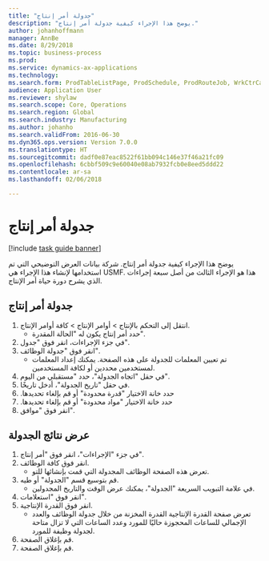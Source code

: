 ```yaml
--- 
title: "جدولة أمر إنتاج"
description: "يوضح هذا الإجراء كيفية جدولة أمر إنتاج."
author: johanhoffmann
manager: AnnBe
ms.date: 8/29/2018
ms.topic: business-process
ms.prod: 
ms.service: dynamics-ax-applications
ms.technology: 
ms.search.form: ProdTableListPage, ProdSchedule, ProdRouteJob, WrkCtrCapResSum
audience: Application User
ms.reviewer: shylaw
ms.search.scope: Core, Operations
ms.search.region: Global
ms.search.industry: Manufacturing
ms.author: johanho
ms.search.validFrom: 2016-06-30
ms.dyn365.ops.version: Version 7.0.0
ms.translationtype: HT
ms.sourcegitcommit: dadf0e87eac8522f61bb094c146e37f46a21fc09
ms.openlocfilehash: 6cbbf509c9e60040e08ab7932fcb0e8eed5ddd22
ms.contentlocale: ar-sa
ms.lasthandoff: 02/06/2018

---
```

# <a name="schedule-a-production-order"></a>جدولة أمر إنتاج

[!include [task guide banner](../../includes/task-guide-banner.md)]

يوضح هذا الإجراء كيفية جدولة أمر إنتاج. شركة بيانات العرض التوضيحي التي تم استخدامها لإنشاء هذا الإجراء هي USMF. هذا هو الإجراء الثالث من أصل سبعة إجراءات الذي يشرح دورة حياة أمر الإنتاج.


## <a name="schedule-a-production-order"></a>جدولة أمر إنتاج
1. انتقل إلى التحكم بالإنتاج‬ > أوامر الإنتاج > كافة أوامر الإنتاج.
    * حدد أمر إنتاج يكون له "الحالة المقدرة".  
2. في جزء الإجراءات، انقر فوق "جدول".
3. انقر فوق "جدولة الوظائف".
    * تم تعيين المعلمات للجدولة على هذه الصفحة. يمكنك إعداد المعلمات لمستخدمين محددين أو لكافة المستخدمين.  
4. في حقل "اتجاه الجدولة"، حدد "‏‫مستقبلي من اليوم‬".
5. في حقل "تاريخ الجدولة"، أدخل تاريخًا.
6. حدد خانة الاختيار "‏‫قدرة محدودة" أو قم بإلغاء تحديدها.
7. حدد خانة الاختيار "‏‫مواد محدودة" أو قم بإلغاء تحديدها.
8. انقر فوق "موافق".

## <a name="view-the-scheduling-results"></a>عرض نتائج الجدولة
1. في جزء "الإجراءات"، انقر فوق "أمر إنتاج".
2. انقر فوق كافة الوظائف.
    * تعرض هذه الصفحة الوظائف المجدولة التي قمت بإنشائها للتو.  
3. قم بتوسيع قسم "الجدولة" أو طيه.
    * في علامة التبويب السريعة "الجدولة"، يمكنك عرض الوقت والتاريخ المجدولين.  
4. انقر فوق "استعلامات".
5. انقر فوق القدرة الإنتاجية.
    * تعرض صفحة القدرة الإنتاجية القدرة المخزنة من خلال جدولة الوظائف والعدد الإجمالي للساعات المحجوزة حاليًا للمورد وعدد الساعات التي لا تزال متاحة لجدولة وظيفة للمورد.  
6. قم بإغلاق الصفحة.
7. قم بإغلاق الصفحة.


